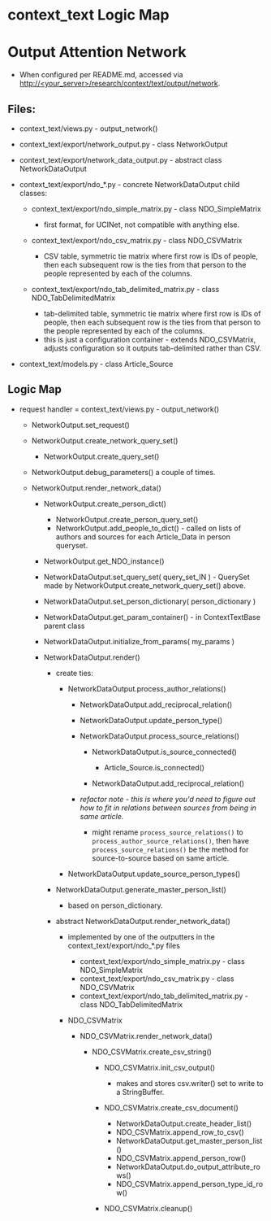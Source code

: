 # context_text Logic Map

<!-- TOC -->

# Output Attention Network

- When configured per README.md, accessed via [http://<your_server>/research/context/text/output/network](http://<your_server>/research/context/text/output/network).

## Files:

- context_text/views.py - output_network()
- context_text/export/network_output.py - class NetworkOutput
- context_text/export/network_data_output.py - abstract class NetworkDataOutput
- context_text/export/ndo_*.py - concrete NetworkDataOutput child classes:

    - context_text/export/ndo_simple_matrix.py - class NDO_SimpleMatrix
    
        - first format, for UCINet, not compatible with anything else.
    
    - context_text/export/ndo_csv_matrix.py - class NDO_CSVMatrix
    
        - CSV table, symmetric tie matrix where first row is IDs of people, then each subsequent row is the ties from that person to the people represented by each of the columns.

    - context_text/export/ndo_tab_delimited_matrix.py - class NDO_TabDelimitedMatrix
    
        - tab-delimited table, symmetric tie matrix where first row is IDs of people, then each subsequent row is the ties from that person to the people represented by each of the columns.
        - this is just a configuration container - extends NDO_CSVMatrix, adjusts configuration so it outputs tab-delimited rather than CSV.

- context_text/models.py - class Article_Source

## Logic Map

- request handler = context_text/views.py - output_network()

    - NetworkOutput.set_request()
    - NetworkOutput.create_network_query_set()
    
        - NetworkOutput.create_query_set()
        
    - NetworkOutput.debug_parameters() a couple of times.
    - NetworkOutput.render_network_data()
    
        - NetworkOutput.create_person_dict()
        
            - NetworkOutput.create_person_query_set()
            - NetworkOutput.add_people_to_dict() - called on lists of authors and sources for each Article_Data in person queryset.
        
        - NetworkOutput.get_NDO_instance()
        - NetworkDataOutput.set_query_set( query_set_IN ) - QuerySet made by NetworkOutput.create_network_query_set() above.
        - NetworkDataOutput.set_person_dictionary( person_dictionary )
        - NetworkDataOutput.get_param_container() - in ContextTextBase parent class
        - NetworkDataOutput.initialize_from_params( my_params )
        - NetworkDataOutput.render()

            - create ties:
            
                - NetworkDataOutput.process_author_relations()
                
                    - NetworkDataOutput.add_reciprocal_relation()
                    - NetworkDataOutput.update_person_type()
                    - NetworkDataOutput.process_source_relations()
                    
                        - NetworkDataOutput.is_source_connected()
                        
                            - Article_Source.is_connected()
                        
                        - NetworkDataOutput.add_reciprocal_relation()
                    
                    - _refactor note - this is where you'd need to figure out how to fit in relations between sources from being in same article._
                    
                        - might rename `process_source_relations()` to `process_author_source_relations()`, then have `process_source_relations()` be the method for source-to-source based on same article.
                
                - NetworkDataOutput.update_source_person_types()
                
            - NetworkDataOutput.generate_master_person_list()
            
                - based on person_dictionary.
            
            - abstract NetworkDataOutput.render_network_data()
            
                - implemented by one of the outputters in the context_text/export/ndo_*.py files
                
                    - context_text/export/ndo_simple_matrix.py - class NDO_SimpleMatrix
                    - context_text/export/ndo_csv_matrix.py - class NDO_CSVMatrix
                    - context_text/export/ndo_tab_delimited_matrix.py - class NDO_TabDelimitedMatrix
                
                - NDO_CSVMatrix
                
                    - NDO_CSVMatrix.render_network_data()
                    
                        - NDO_CSVMatrix.create_csv_string()
                        
                            - NDO_CSVMatrix.init_csv_output()
                            
                                - makes and stores csv.writer() set to write to a StringBuffer.
                            
                            - NDO_CSVMatrix.create_csv_document()
                            
                                - NetworkDataOutput.create_header_list()
                                - NDO_CSVMatrix.append_row_to_csv()
                                - NetworkDataOutput.get_master_person_list()
                                - NDO_CSVMatrix.append_person_row()
                                - NetworkDataOutput.do_output_attribute_rows()
                                - NDO_CSVMatrix.append_person_type_id_row()
                            
                            - NDO_CSVMatrix.cleanup()